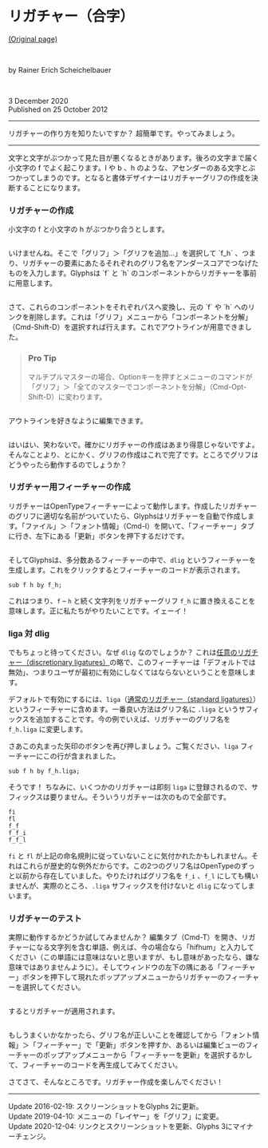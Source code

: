 # リガチャー（合字）

[(Original page)](https://glyphsapp.com/learn/ligatures)  

<br />

by Rainer Erich Scheichelbauer  

<br />

3 December 2020  
Published on 25 October 2012

********

リガチャーの作り方を知りたいですか？ 超簡単です。やってみましょう。

********

文字と文字がぶつかって見た目が悪くなるときがあります。後ろの文字まで届く小文字の f でよく起こります。l や b 、h のような、アセンダーのある文字とぶつかってしまうのです。となると書体デザイナーはリガチャーグリフの作成を決断することになります。

### リガチャーの作成

<p>小文字の f と小文字の h がぶつかり合うとします。</p>
<figure><img alt="" src="https://glyphsapp.com/media/pages/learn/ligatures/bb452c8657-1605628224/liga-1.png"></figure>
<p>いけませんね。そこで「グリフ」＞「グリフを追加...」を選択して `f_h` 、つまり、リガチャーの要素にあたるそれぞれのグリフ名をアンダースコアでつなげたものを入力します。Glyphsは `f` と `h` のコンポーネントからリガチャーを事前に用意します。</p>
<figure><img alt="" src="https://glyphsapp.com/media/pages/learn/ligatures/69d6031e0e-1605628224/liga-2.png"></figure>
<p>さて、これらのコンポーネントをそれぞれパスへ変換し、元の `f` や `h` へのリンクを削除します。これは「グリフ」メニューから「コンポーネントを分解」（Cmd-Shift-D）を選択すれば行えます。これでアウトラインが用意できました。</p>

> ### Pro Tip
> マルチプルマスターの場合、Optionキーを押すとメニューのコマンドが「グリフ」＞「全てのマスターでコンポーネントを分解」（Cmd-Opt-Shift-D）に変わります。

<img alt="" src="https://glyphsapp.com/media/pages/learn/ligatures/ac1bc0fae4-1605628224/liga-3.png">

アウトラインを好きなように編集できます。  

<img alt="" src="https://glyphsapp.com/media/pages/learn/ligatures/2515f3c07a-1605628224/liga-4.png">

はいはい、笑わないで。確かにリガチャーの作成はあまり得意じゃないですよ。そんなことより、とにかく、グリフの作成はこれで完了です。ところでグリフはどうやったら動作するのでしょうか？

### リガチャー用フィーチャーの作成

リガチャーはOpenTypeフィーチャーによって動作します。作成したリガチャーのグリフに適切な名前がついていたら、Glyphsはリガチャーを自動で作成します。「ファイル」＞「フォント情報」（Cmd-I）を開いて、「フィーチャー」タブに行き、左下にある「更新」ボタンを押下するだけです。  

<img alt="" src="https://glyphsapp.com/media/pages/learn/ligatures/8def759af7-1607121762/features-updated.png">

そしてGlyphsは、多分数あるフィーチャーの中で、`dlig` というフィーチャーを生成します。これをクリックするとフィーチャーのコードが表示されます。  

```features-code
sub f h by f_h;
```

これはつまり、`f` – `h` と続く文字列をリガチャーグリフ `f_h` に置き換えることを意味します。正に私たちがやりたいことです。イェーイ！

### liga 対 dlig

でもちょっと待ってください。なぜ `dlig` なのでしょうか？ これは[任意のリガチャー（discretionary ligatures）](https://docs.microsoft.com/en-us/typography/opentype/spec/features_ae#dlig)の略で、このフィーチャーは「デフォルトでは無効」、つまりユーザが最初に有効にしなくてはならないということを意味します。  

デフォルトで有効にするには、`liga`（[通常のリガチャー（standard ligatures）](https://docs.microsoft.com/en-us/typography/opentype/spec/features_ko#liga)）というフィーチャーに含めます。一番良い方法はグリフ名に `.liga` というサフィックスを追加することです。今の例でいえば、リガチャーのグリフ名を `f_h.liga` に変更します。  

さあこの丸まった矢印のボタンを再び押しましょう。ご覧ください、`liga` フィーチャーにこの行が含まれました。  

```features-code
sub f h by f_h.liga;
```

そうです！ ちなみに、いくつかのリガチャーは即刻 `liga` に登録されるので、サフィックスは要りません。そういうリガチャーは次のもので全部です。  

```
fi
fl
f_f
f_f_i
f_f_l
```

`fi` と `fl` が上記の命名規則に従っていないことに気付かれたかもしれません。それはこれらが歴史的な例外だからです。この2つのグリフ名はOpenTypeのずっと以前から存在していました。やりたければグリフ名を `f_i` 、`f_l` にしても構いませんが、実際のところ、`.liga` サフィックスを付けないと `dlig` になってしまいます。

### リガチャーのテスト

実際に動作するかどうか試してみませんか？ 編集タブ（Cmd-T）を開き、リガチャーになる文字列を含む単語、例えば、今の場合なら「hifhum」と入力してください（この単語には意味はないと思いますが、もし意味があったなら、嫌な意味ではありませんように）。そしてウィンドウの左下の隅にある「フィーチャー」ボタンを押下して現れたポップアップメニューからリガチャーのフィーチャーを選択してください。  

<img alt="" src="https://glyphsapp.com/media/pages/learn/ligatures/9f6a439b9a-1607121762/features-menu.png">

するとリガチャーが適用されます。  

<img alt="" src="https://glyphsapp.com/media/pages/learn/ligatures/20d112b386-1605628224/liga-7.gif">

もしうまくいかなかったら、グリフ名が正しいことを確認してから「フォント情報」＞「フィーチャー」で「更新」ボタンを押すか、あるいは編集ビューのフィーチャーのポップアップメニューから「フィーチャーを更新」を選択するかして、フィーチャーのコードを再生成してみてください。  

さてさて、そんなところです。リガチャー作成を楽しんでください！  

********

Update 2016-02-19: スクリーンショットをGlyphs 2に更新。  
Update 2019-04-10: メニューの「レイヤー」を「グリフ」に変更。  
Update 2020-12-04: リンクとスクリーンショットを更新、Glyphs 3にマイナーチェンジ。
